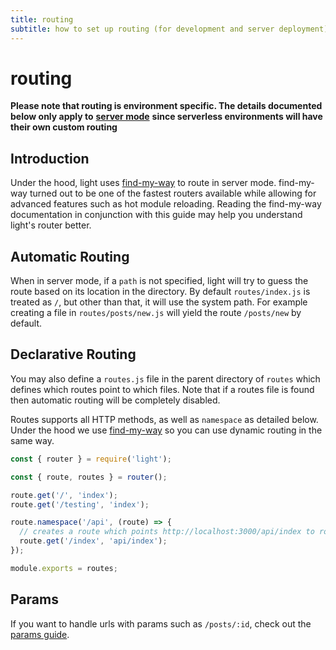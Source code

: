 ```yaml
---
title: routing
subtitle: how to set up routing (for development and server deployment)
---
```


# routing

**Please note that routing is environment specific. The details documented below only apply to** [**server mode**](https://github.com/ludicrousxyz/light/tree/207804d2e826e1f45ff0c63ba7b17f61c563bd82/guides/server-vs-serverless/README.md#server) **since serverless environments will have their own custom routing**

## Introduction

Under the hood, light uses [find-my-way](https://github.com/delvedor/find-my-way) to route in server mode. find-my-way turned out to be one of the fastest routers available while allowing for advanced features such as hot module reloading. Reading the find-my-way documentation in conjunction with this guide may help you understand light's router better.

## Automatic Routing

When in server mode, if a `path` is not specified, light will try to guess the route based on its location in the directory. By default `routes/index.js` is treated as `/`, but other than that, it will use the system path. For example creating a file in `routes/posts/new.js` will yield the route `/posts/new` by default.

## Declarative Routing

You may also define a `routes.js` file in the parent directory of `routes` which defines which routes point to which files. Note that if a routes file is found then automatic routing will be completely disabled.

Routes supports all HTTP methods, as well as `namespace` as detailed below. Under the hood we use [find-my-way](https://github.com/delvedor/find-my-way) so you can use dynamic routing in the same way.

```javascript
const { router } = require('light');

const { route, routes } = router();

route.get('/', 'index');
route.get('/testing', 'index');

route.namespace('/api', (route) => {
  // creates a route which points http://localhost:3000/api/index to routes/api/index.js
  route.get('/index', 'api/index');
});

module.exports = routes;
```

## Params

If you want to handle urls with params such as `/posts/:id`, check out the [params guide](https://github.com/ludicrousxyz/light/tree/207804d2e826e1f45ff0c63ba7b17f61c563bd82/guides/params/README.md).

